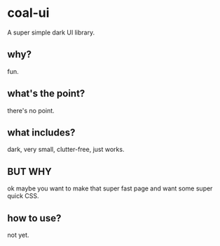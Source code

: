 # coal-ui
A super simple dark UI library.

## why?

fun.

## what's the point?

there's no point.

## what includes?

dark, very small, clutter-free, just works.

## BUT WHY

ok maybe you want to make that super fast page and want some super quick CSS.

## how to use?

not yet.
